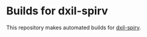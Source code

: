 # Builds for dxil-spirv

This repository makes automated builds for [dxil-spirv](https://github.com/HansKristian-Work/dxil-spirv).
